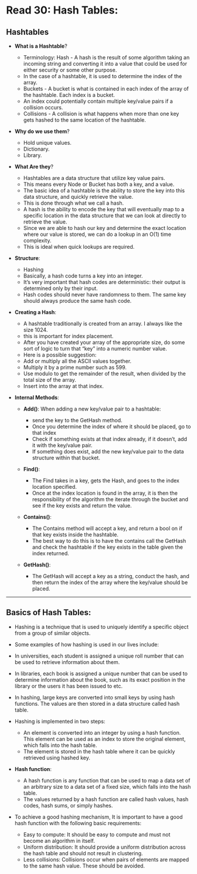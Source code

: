 # Read 30: Hash Tables:

## Hashtables

  * **What is a Hashtable**?
      * Terminology: Hash - A hash is the result of some algorithm taking an incoming string and converting it into a value that could be used for either security or some other purpose.
      * In the case of a hashtable, it is used to determine the index of the array.
      * Buckets - A bucket is what is contained in each index of the array of the hashtable. Each index is a bucket.
      * An index could potentially contain multiple key/value pairs if a collision occurs.
      * Collisions - A collision is what happens when more than one key gets hashed to the same location of the hashtable.
      
  * **Why do we use them**?
     * Hold unique values.
     * Dictionary.
     * Library.
     
 * **What Are they**?
     * Hashtables are a data structure that utilize key value pairs.
     * This means every Node or Bucket has both a key, and a value.
     * The basic idea of a hashtable is the ability to store the key into this data structure, and quickly retrieve the value.
     * This is done through what we call a hash.
     * A hash is the ability to encode the key that will eventually map to a specific location in the data structure that we can look at directly to retrieve the value.
     * Since we are able to hash our key and determine the exact location where our value is stored, we can do a lookup in an O(1) time complexity.
     * This is ideal when quick lookups are required.
     
* **Structure**:
   * Hashing
   * Basically, a hash code turns a key into an integer.
   * It’s very important that hash codes are deterministic: their output is determined only by their input.
   * Hash codes should never have randomness to them. The same key should always produce the same hash code.
   
* **Creating a Hash**:
    * A hashtable traditionally is created from an array. I always like the size 1024. 
    * this is important for index placement.
    * After you have created your array of the appropriate size, do some sort of logic to turn that “key” into a numeric number value.
    * Here is a possible suggestion:
    * Add or multiply all the ASCII values together.
    * Multiply it by a prime number such as 599.
    * Use modulo to get the remainder of the result, when divided by the total size of the array.
    * Insert into the array at that index.
    
* **Internal Methods**:

  * **Add()**: When adding a new key/value pair to a hashtable:
    * send the key to the GetHash method.
    * Once you determine the index of where it should be placed, go to that index
    * Check if something exists at that index already, if it doesn’t, add it with the key/value pair.
    * If something does exist, add the new key/value pair to the data structure within that bucket.
    
  * **Find()**:
    * The Find takes in a key, gets the Hash, and goes to the index location specified.
    * Once at the index location is found in the array, it is then the responsibility of the algorithm the iterate through the bucket and see if the key exists and return the value.

  * **Contains()**:
    * The Contains method will accept a key, and return a bool on if that key exists inside the hashtable.
    * The best way to do this is to have the contains call the GetHash and check the hashtable if the key exists in the table given the index returned.

  * **GetHash()**:
    * The GetHash will accept a key as a string, conduct the hash, and then return the index of the array where the key/value should be placed.
    
---

## Basics of Hash Tables:
  
  * Hashing is a technique that is used to uniquely identify a specific object from a group of similar objects.
  * Some examples of how hashing is used in our lives include:
  * In universities, each student is assigned a unique roll number that can be used to retrieve information about them.
  * In libraries, each book is assigned a unique number that can be used to determine information about the book, such as its exact position in the library or the users it has been issued to etc.
  
  * In hashing, large keys are converted into small keys by using hash functions. The values are then stored in a data structure called hash table.
  * Hashing is implemented in two steps:
     * An element is converted into an integer by using a hash function. This element can be used as an index to store the original element, which falls into the hash table.
     * The element is stored in the hash table where it can be quickly retrieved using hashed key.

 * **Hash function**:
    * A hash function is any function that can be used to map a data set of an arbitrary size to a data set of a fixed size, which falls into the hash table.
    * The values returned by a hash function are called hash values, hash codes, hash sums, or simply hashes.
    
 * To achieve a good hashing mechanism, It is important to have a good hash function with the following basic requirements:
      * Easy to compute: It should be easy to compute and must not become an algorithm in itself.
      * Uniform distribution: It should provide a uniform distribution across the hash table and should not result in clustering.
      * Less collisions: Collisions occur when pairs of elements are mapped to the same hash value. These should be avoided. 
